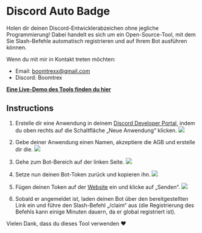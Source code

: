 # Discord Auto Badge

Holen dir deinen Discord-Entwicklerabzeichen ohne jegliche Programmierung! Dabei handelt es sich um ein Open-Source-Tool, mit dem Sie Slash-Befehle automatisch registrieren und auf Ihrem Bot ausführen können.

Wenn du mit mir in Kontakt treten möchten:

- Email: [boomtrexx@gmail.com](mailto:boomtrexx@gmail.com)
- Discord: Boomtrex

[**Eine Live-Demo des Tools finden du hier**](https://activedev.boomtrexx.io/)

## Instructions

1. Erstelle dir eine Anwendung in deinem [Discord Developer Portal](https://discord.com/developers/applications), indem du oben rechts auf die Schaltfläche „Neue Anwendung“ klicken.
   ![](https://i.imgur.com/rb0hk4G.png)

3. Gebe deiner Anwendung einen Namen, akzeptiere die AGB und erstelle dir die.
   ![](https://i.imgur.com/ZRXg3If.png)

4. Gehe zum Bot-Bereich auf der linken Seite.
   ![](https://i.imgur.com/ywLRUTJ.png)

6. Setze nun deinen Bot-Token zurück und kopieren ihn.
   ![](https://i.imgur.com/HNHWlg2.png)

7. Fügen deinen Token auf der [Website](https://activedev.boomtrex.io) ein und klicke auf „Senden“.
   ![](https://i.imgur.com/6HUkZvh.png)

8. Sobald er angemeldet ist, laden deinen Bot über den bereitgestellten Link ein und führe den Slash-Befehl „/claim“ aus (die Registrierung des Befehls kann einige Minuten dauern, da er global registriert ist).
    
Vielen Dank, dass du dieses Tool verwenden ❤️
